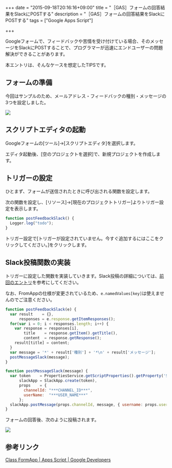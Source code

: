 +++
date = "2015-09-18T20:16:16+09:00"
title = "［GAS］フォームの回答結果をSlackにPOSTする"
description = "［GAS］フォームの回答結果をSlackにPOSTする"
tags = ["Google Apps Script"]

+++

Googleフォームで、フィードバックや苦情を受け付けている場合、そのメッセージをSlackにPOSTすることで、プログラマーが迅速にエンドユーザーの問題解決ができることがあります。

本エントリは、そんなケースを想定したTIPSです。

## フォームの準備

今回はサンプルのため、メールアドレス・フィードバックの種別・メッセージの3つを設定しました。

![](https://i.gyazo.com/cb7d2dcb2939fa93b8cf9298c9e20e5b.png)

## スクリプトエディタの起動

Googleフォームの[ツール]→[スクリプトエディタ]を選択します。

エディタ起動後、[空のプロジェクトを選択]で、新規プロジェクトを作成します。

## トリガーの設定

ひとまず、フォームが送信されたときに呼び出される関数を設定します。

次の関数を設定し、[リソース]→[現在のプロジェクトトリガー]よりトリガー設定を表示します。

```javascript
function postFeedbackSlack() {
  Logger.log("todo");
}
```

トリガー設定で[トリガーが設定されていません。今すぐ追加するにはここをクリックしてください。]をクリックします。

## Slack投稿関数の実装

トリガーに設定した関数を実装していきます。Slack投稿の詳細については、[前回のエントリ](http://yoshiyuki-hirano.hatenablog.jp/entry/2015/09/18/185730)を参考にしてください。

なお、FromAppの仕様が変更されているため、`e.namedValues[key]`は使えませんのでご注意ください。

```javascript
function postFeedbackSlack(e) {
  var result    = {},
      responses = e.response.getItemResponses();
  for(var i = 0; i < responses.length; i++) {
    var response = responses[i],
        title    = response.getItem().getTitle(),
        content  = response.getResponse();
    result[title] = content;
  }
  var message = '*' + result['種別'] + '*\n' + result['メッセージ'];
  postMessageSlack(message);
}

function postMessageSlack(message) {
  var token    = PropertiesService.getScriptProperties().getProperty('SLACK_ACCESS_TOKEN'),
      slackApp = SlackApp.create(token),
      props    = {
        channelId: "***CHANNEL_ID***",
        userName:  "***USER_NAME***"
      };
  slackApp.postMessage(props.channelId, message, { username: props.userName });
}
```

フォームの回答後、次のように投稿されます。

![](https://i.gyazo.com/c3c9d639bc21bf638854e887923dc33c.png)

## 参考リンク

[Class FormApp | Apps Script | Google Developers](https://developers.google.com/apps-script/reference/forms/form-app)

